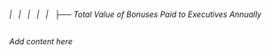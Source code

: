 ###### |   |   |   |   |   ├── Total Value of Bonuses Paid to Executives Annually

*Add content here*